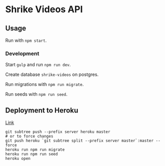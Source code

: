 # Shrike Videos API

## Usage

Run with `npm start`. 

### Development

Start `gulp` and run `npm run dev`. 

Create database `shrike-videos` on postgres.

Run migrations with `npm run migrate`.

Run seeds with `npm run seed`.

## Deployment to Heroku

[Link](https://shrike-videos.herokuapp.com/)

```
git subtree push --prefix server heroku master
# or to force changes
git push heroku `git subtree split --prefix server master`:master --force
heroku run npm run migrate
heroku run npm run seed
heroku open
```
